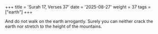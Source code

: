 +++
title = 'Surah 17, Verses 37'
date = '2025-08-27'
weight = 37
tags = ["earth"]
+++

And do not walk on the earth arrogantly. Surely you can neither crack the earth nor stretch to the height of the mountains.